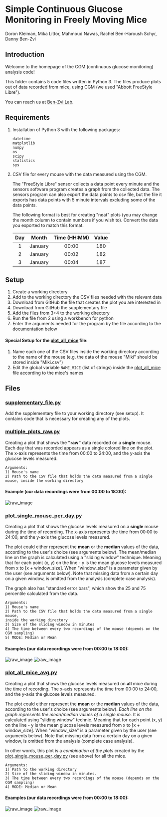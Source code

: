 # Simple Continuous Glucose Monitoring in Freely Moving Mice 

Doron Kleiman, Mika Littor, Mahmoud Nawas, Rachel Ben-Haroush Schyr, Danny Ben-Zvi 

## Introduction
Welcome to the homepage of the CGM (continuous glucose monitoring) analysis code!

This folder contains 5 code files written in Python 3.
The files produce plots out of data recorded from mice, using CGM 
(we used "Abbott FreeStyle Libre").


You can reach us at [Ben-Zvi Lab](https://www.benzvilab.com/).

## Requirements 
1. Installation of Python 3 with the following packages:
   ```
   datetime
   matplotlib
   numpy
   os
   scipy
   statistics
   sys
   ```
2. CSV file for every mouse with the data measured using the CGM.

   The "FreeStyle Libre" sensor collects a data point every minute and the sensors 
software program creates a graph from the collected data. The sensors program can also
export the data points to csv file, but the file it exports has data points with 
5 minute intervals excluding some of the data points.  

   The following format is best for creating "neat" plots 
(you may change the month column to contain numbers if you wish to).
Convert the data you exported to match this format.


   | Day |  Month  | Time (HH:MM) | Value | 
   |:---:|:-------:|:------------:|:-----:|
   |  1  | January |    00:00     |  180  |
   |  2  | January |    00:02     |  182  |
   |  3  | January |    00:04     |  187  |

## Setup
1. Create a working directory
2. Add to the working directory the CSV files needed with the relevant data
3. Download from GitHub the file that creates the plot you are interested in 
4. Download from GitHub the supplementary file 
5. Add the files from 3+4 to the working directory
6. Run the file from 2 using a workbench for python
7. Enter the arguments needed for the program by the file according to the documentation below

#### Special Setup for the [plot_all_mice](plot_all_mice.py) file:
1. Name each one of the CSV files inside the working directory 
according to the name of the mouse
(e.g. the data of the mouse "Miki" should be stored inside "Miki.csv")
2. Edit the global variable ```NAME_MICE``` (list of strings) inside the [plot_all_mice](plot_all_mice.py) 
file according to the mice's names 

## Files
### [supplementary_file.py](supplementary_file.py)
Add the supplementary file to your working directory (see setup).
It contains code that is necessary for creating any of the plots.

### [multiple_plots_raw.py](multiple_plots_raw.py)
Creating a plot that shows the **"raw"** data recorded on a **single** mouse. 
Each day that was recorded appears as a single colored line on the plot.
The x-axis represents the time from 00:00 to 24:00, and the y-axis the glucose levels measured.

```
Arguments:
1) Mouse's name 
2) Path to the CSV file that holds the data measured from a single mouse, inside the working directory
```
#### Example (our data recordings were from 00:00 to 18:00):
![raw_image](Images/raw%20data%20single%20mouse.png)

### [plot_single_mouse_per_day.py](plot_single_mouse_per_day.py)
Creating a plot that shows the glucose levels measured on a **single** mouse
during the time of recording. The x-axis represents the time from 00:00 to 24:00, 
and the y-axis the glucose levels measured.

The plot could either represent the **mean** or the **median** values of the data, 
according to the user's choice (see arguments below).
The mean/median line on the graph is calculated using a "sliding window" technique. 
Meaning that for each point (x, y) on the line - y is the mean glucose levels 
measured from x to [x + window_size]. When "window_size" is a parameter given by
the user (see arguments below). 
Note that missing data from a certain day on a given window, is omitted from the analysis (complete case analysis).

The graph also has "standard error bars", which show the 25 and 75 percentile calculated from the data.
```
Arguments:
1) Mouse's name
2) Path to the CSV file that holds the data measured from a single mouse, 
inside the working directory
3) Size of the sliding window in minutes
4) The time between every two recordings of the mouse (depends on the CGM sampling)
5) MODE: Median or Mean
```

#### Examples (our data recordings were from 00:00 to 18:00):
![raw_image](Images/plot%20single%20mouse%20mean.png)
![raw_image](Images/plot%20single%20mouse%20median.png)


### [plot_all_mice_avg.py](plot_all_mice.py)
Creating a plot that shows the glucose levels measured on **all** mice during
the time of recording. The x-axis represents the time from 00:00 to 24:00, 
and the y-axis the glucose levels measured. 

The plot could either represent the **mean** or the **median** values of the data, 
according to the user's choice (see arguments below).
_Each line on the graph represents the mean/median values of a single mouse._
It is calculated using "sliding window" technic. 
Meaning that for each point (x, y) on the line - y is the mean glucose levels 
measured from x to [x + window_size]. When "window_size" is a parameter given by
the user (see arguments below). 
Note that missing data from a certain day on a given window, 
is omitted from the analysis (complete case analysis).

In other words, this plot is a _combination of the plots_ created by the 
[plot_single_mouse_per_day.py](plot_single_mouse_per_day.py) (see above) for all the mice. 


```
Arguments:
1) Path to the working directory
2) Size of the sliding window in minutes.
3) The time between every two recordings of the mouse (depends on the CGM sampling)
4) MODE: Median or Mean
```
#### Examples (our data recordings were from 00:00 to 18:00):

![raw_image](Images/all%20mice%20glucose%20measurments%20mean.png)
![raw_image](Images/all%20mice%20glucose%20measurments%20median.png)
